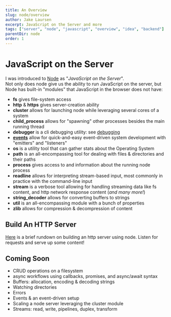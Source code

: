 ```yaml
---
title: An Overview
slug: node/overview
author: Jake Laursen
excerpt: JavaScript on the Server and more
tags: ["server", "node", "javascript", "overview", "idea", "backend"]
parentDir: node
order: 1
---
```


# JavaScript on the Server

I was introduced to [Node](https://nodejs.org/en/) as "_JavaScript on the Server_".  
Not only does node give us the ability to run JavaScript on the server, but Node has built-in "modules" that JavaScript in the browser does not have:

- **fs** gives file-system access
- **http** & **https** gives server-creation ability
- **cluster** allows for launching node while leveraging several cores of a system
- **child_process** allows for "spawning" other processes besides the main running thread
- **debugger** is a cli debugging utility: see [debugging](/node/debugging)
- [**events**](/node/events/) allow for quick-and-easy event-driven system development with "emitters" and "listeners"
- **os** is a utility tool that can gather stats about the Operating System
- **path** is an all-encompassing tool for dealing with files & directories and their paths
- **process** gives access to and information about the running node process
- **readline** allows for interpreting stream-based input, most commonly in practice with the command-line input
- **stream** is a verbose tool allowing for handling streaming data like fs content, and http network response content (_and many more!_)
- **string_decoder** allows for converting buffers to strings
- **util** is an all-encompassing module with a bunch of properties
- **zlib** allows for compression & decompression of content

## Build An HTTP Server

[Here](/http-server/about) is a brief rundown on building an http server using node. Listen for requests and serve up some content!

## Coming Soon

- CRUD operations on a filesystem
- async workflows using callbacks, promises, and async/await syntax
- Buffers: allocation, encoding & decoding strings
- Watching directories
- Errors
- Events & an event-driven setup
- Scaling a node server leveraging the cluster module
- Streams: read, write, pipelines, duplex, transform
